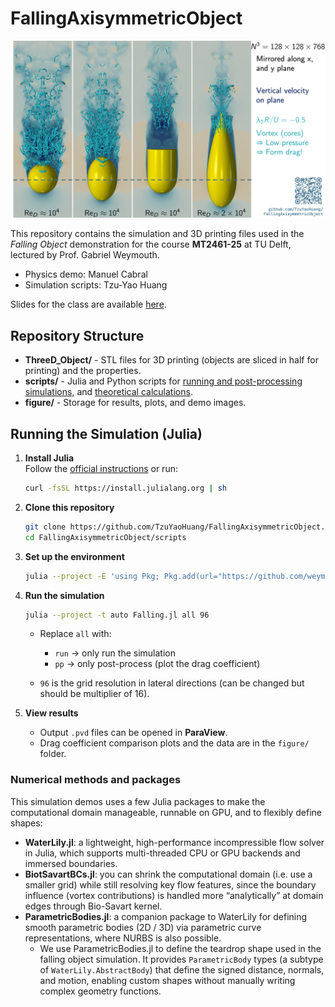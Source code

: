 # FallingAxisymmetricObject

[![Falling objects](figure/FallingObjectSimulation.png)](https://www.youtube.com/watch?v=zvbs63yDzLs)

This repository contains the simulation and 3D printing files used in the *Falling Object* demonstration for the course **MT2461-25** at TU Delft, lectured by Prof. Gabriel Weymouth.  
- Physics demo: Manuel Cabral  
- Simulation scripts: Tzu-Yao Huang  

Slides for the class are available [here](https://manuel-cabral.github.io/Hydromechanica_tutorial/).


## Repository Structure

- **ThreeD_Object/** - STL files for 3D printing (objects are sliced in half for printing) and the properties.  
- **scripts/** - Julia and Python scripts for [running and post-processing simulations](scripts/Falling.jl), and [theoretical calculations](scripts/aux_calculations.py).  
- **figure/** - Storage for results, plots, and demo images.


## Running the Simulation (Julia)

1. **Install Julia**  
   Follow the [official instructions](https://julialang.org/install/) or run:
   ```bash
   curl -fsSL https://install.julialang.org | sh
   ```

2. **Clone this repository**

   ```bash
   git clone https://github.com/TzuYaoHuang/FallingAxisymmetricObject.git
   cd FallingAxisymmetricObject/scripts
   ```

3. **Set up the environment**

   ```bash
   julia --project -E 'using Pkg; Pkg.add(url="https://github.com/weymouth/BiotSavartBCs.jl.git"); Pkg.instantiate()'
   ```

4. **Run the simulation**

   ```bash
   julia --project -t auto Falling.jl all 96
   ```

   * Replace `all` with:

     * `run` → only run the simulation
     * `pp` → only post-process (plot the drag coefficient)
   * `96` is the grid resolution in lateral directions (can be changed but should be multiplier of 16).

5. **View results**

   * Output `.pvd` files can be opened in **ParaView**.
   * Drag coefficient comparison plots and the data are in the `figure/` folder.


### Numerical methods and packages

This simulation demos uses a few Julia packages to make the computational domain manageable, runnable on GPU, and to flexibly define shapes:

* **WaterLily.jl**: a lightweight, high-performance incompressible flow solver in Julia, which supports multi-threaded CPU or GPU backends and immersed boundaries. 
* **BiotSavartBCs.jl**: you can shrink the computational domain (i.e. use a smaller grid) while still resolving key flow features, since the boundary influence (vortex contributions) is handled more “analytically” at domain edges through Bio-Savart kernel.
* **ParametricBodies.jl**: a companion package to WaterLily for defining smooth parametric bodies (2D / 3D) via parametric curve representations, where NURBS is also possible.
  * We use ParametricBodies.jl to define the teardrop shape used in the falling object simulation. It provides `ParametricBody` types (a subtype of `WaterLily.AbstractBody`) that define the signed distance, normals, and motion, enabling custom shapes without manually writing complex geometry functions.
